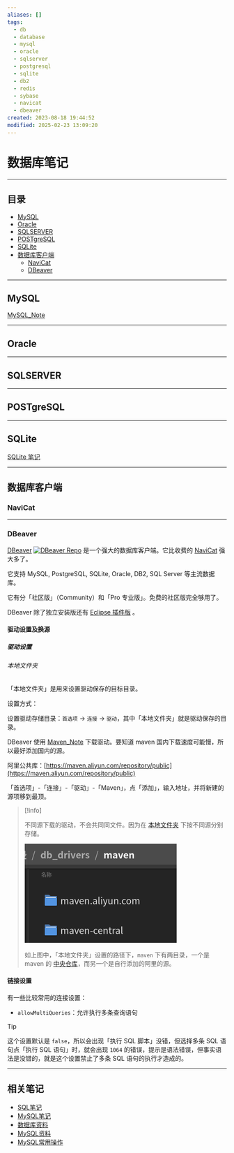```yaml
---
aliases: []
tags:
  - db
  - database
  - mysql
  - oracle
  - sqlserver
  - postgresql
  - sqlite
  - db2
  - redis
  - sybase
  - navicat
  - dbeaver
created: 2023-08-18 19:44:52
modified: 2025-02-23 13:09:20
---
```


# 数据库笔记

---

## 目录

* [MySQL](#MySQL)
* [Oracle](#Oracle)
* [SQLSERVER](#SQLSERVER)
* [POSTgreSQL](#POSTgreSQL)
* [SQLite](#SQLite)
* [数据库客户端](#database_client)
	* [NaviCat](#NaviCat)
	* [DBeaver](#DBeaver)

---

## MySQL

[MySQL_Note](mysql/MySQL_Note.md)

---

## Oracle

---

## SQLSERVER

---

## POSTgreSQL

---

## SQLite

[SQLite 笔记](SQLite/SQLite_Note.md)

--- 

## <span id="database_client">数据库客户端</span>

### NaviCat

---

### DBeaver

[DBeaver](https://dbeaver.io/) [![DBeaver Repo](https://img.shields.io/github/stars/dbeaver/dbeaver?style=social)](https://github.com/dbeaver/dbeaver) 是一个强大的数据库客户端。它比收费的 [NaviCat](#NaviCat) 强大多了。

它支持 MySQL, PostgreSQL, SQLite, Oracle, DB2, SQL Server 等主流数据库。

它有分「社区版」（Community）和「Pro 专业版」。免费的社区版完全够用了。

DBeaver 除了独立安装版还有 [Eclipse 插件版](Java_Note.md#DBeaver) 。

#### 驱动设置及换源

##### 驱动设置

###### 本地文件夹

「本地文件夹」是用来设置驱动保存的目标目录。

设置方式：

设置驱动存储目录：`首选项` -> `连接` -> `驱动`，其中「本地文件夹」就是驱动保存的目录。

DBeaver 使用 [Maven_Note](../Java/Maven/Maven_Note.md) 下载驱动。要知道 maven 国内下载速度可能慢，所以最好添加国内的源。

阿里公共库：[https://maven.aliyun.com/repository/public](https://maven.aliyun.com/repository/public)

「首选项」-「连接」-「驱动」-「Maven」，点「添加」，输入地址，并将新建的源项移到最顶。

> [!info]
> 
> 不同源下载的驱动，不会共同同文件。因为在 [本地文件夹](#本地文件夹) 下按不同源分别存储。
>
> ![DBeaver driver 1](./DataBase_Note.assets/DBeaver_driver_d_1.png)
> 
> 如上图中，「本地文件夹」设置的路径下，`maven` 下有两目录，一个是 maven 的 [中央仓库](../Java/Maven/Maven_Note.md#中央仓库)，而另一个是自行添加的阿里的源。

#### 链接设置

有一些比较常用的连接设置：

* `allowMultiQueries`：允许执行多条查询语句
> [!tip] 
> 
> 这个设置默认是 `false`，所以会出现「执行 SQL 脚本」没错，但选择多条 SQL 语句点「执行 SQL 语句」时，就会出现 `1064` 的错误，提示是语法错误，但事实语法是没错的，就是这个设置禁止了多条 SQL 语句的执行才造成的。

---

## 相关笔记

* [SQL笔记](SQL_Note.md)
* [MySQL笔记](mysql/MySQL_Note.md)
* [数据库资料](mysql/DataBase_Material.md)
* [MySQL资料](mysql/MySQL_Material.md)
* [MySQL常用操作](mysql/MySQL常用操作.md)

